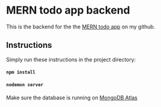 # MERN todo app backend

This is the backend for the the [MERN todo app](https://github.com/ogKamy/mern-todo-app) on my github. 

## Instructions

Simply run these instructions in the project directory:

#### `npm install`
#### `nodemon server`

Make sure the database is running on [MongoDB Atlas](https://cloud.mongodb.com)

